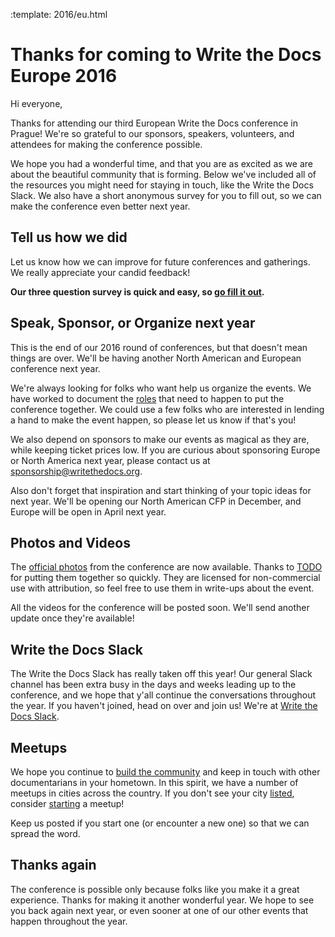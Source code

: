 :template: 2016/eu.html

Thanks for coming to Write the Docs Europe 2016
===============================================

Hi everyone,

Thanks for attending our third European Write the Docs conference in Prague! We're so grateful to our sponsors, speakers, volunteers, and attendees for making the conference possible. 

We hope you had a wonderful time, and that you are as excited as we are about the beautiful community that is forming. Below we've included all of the resources you might need for staying in touch, like the Write the Docs Slack. We also have a short anonymous survey for you to fill out, so we can make the conference even better next year.

## Tell us how we did

Let us know how we can improve for future conferences and gatherings. We really appreciate your candid feedback!

**Our three question survey is quick and easy, so [go fill it out](TODO).**

## Speak, Sponsor, or Organize next year

This is the end of our 2016 round of conferences,
but that doesn't mean things are over.
We'll be having another North American and European conference next year.

We're always looking for folks who want help us organize the events.
We have worked to document the [roles](TODO) that need to happen to put the conference together.
We could use a few folks who are interested in lending a hand to make the event happen,
so please let us know if that's you!

We also depend on sponsors to make our events as magical as they are,
while keeping ticket prices low.
If you are curious about sponsoring Europe or North America next year,
please contact us at [sponsorship@writethedocs.org](mailto:sponsorship@writethedocs.org).

Also don't forget that inspiration and start thinking of your topic ideas for next year.
We'll be opening our North American CFP in December,
and Europe will be open in April next year.

## Photos and Videos

The [official photos](TODO) from the conference are now available.
Thanks to [TODO](TODO) for putting them together so quickly.
They are licensed for non-commercial use with attribution,
so feel free to use them in write-ups about the event.

All the videos for the conference will be posted soon.
We'll send another update once they're available!

## Write the Docs Slack

The Write the Docs Slack has really taken off this year! Our general Slack channel has been extra busy in the days and weeks leading up to the conference, and we hope that y'all continue the conversations throughout the year. If you haven't joined, head on over and join us! We're at [Write the Docs Slack](http://slack.writethedocs.com/).

## Meetups

We hope you continue to [build the community](http://www.writethedocs.org/meetups/) and keep in touch with other documentarians in your hometown. In this spirit, we have a number of meetups in cities across the country. If you don't see your city [listed](http://www.writethedocs.org/meetups/), consider [starting](http://www.writethedocs.org/meetups/starting/) a meetup! 

Keep us posted if you start one (or encounter a new one) so that we can spread the word.

## Thanks again

The conference is possible only because folks like you make it a great experience.
Thanks for making it another wonderful year.
We hope to see you back again next year,
or even sooner at one of our other events that happen throughout the year.

